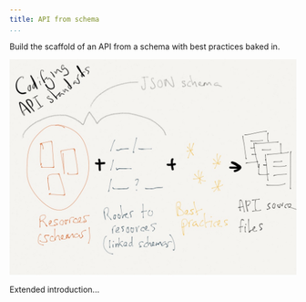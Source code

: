 ```yaml
---
title: API from schema
...
```


Build the scaffold of an API from a schema with best practices baked in.

![](img/overview.jpg)

Extended introduction...
